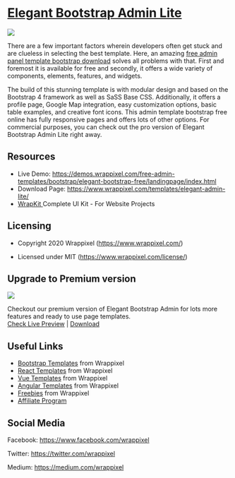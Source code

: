 <!-- # elegant-admin-lite -->
<!-- Heading of Template -->
<h1>
  <a href="https://www.wrappixel.com/templates/elegant-admin-lite/">Elegant Bootstrap Admin Lite</a>
</h1>

<!-- Main image of Template -->
<a target="_blank" href="https://www.wrappixel.com/wp-content/uploads/edd/2020/04/elegant-bootstrap-admin-lite-y.jpg">
  <img src="https://www.wrappixel.com/wp-content/uploads/edd/2020/04/elegant-bootstrap-admin-lite-y.jpg" />
</a>

<!-- Description of Template -->
<p>
 There are a few important factors wherein developers often get stuck and are clueless in selecting the best template. Here, an amazing <a href="https://www.wrappixel.com/templates/category/bootstrap-admin-templates/">free admin panel template bootstrap download</a> solves all problems with that. First and foremost it is available for free and secondly, it offers a wide variety of components, elements, features, and widgets.
</p>
<p>
  The build of this stunning template is with modular design and based on the Bootstrap 4 framework as well as SaSS Base CSS. Additionally, it offers a profile page, Google Map integration, easy customization options, basic table examples, and creative font icons. This admin template bootstrap free online has fully responsive pages and offers lots of other options. For commercial purposes, you can check out the pro version of Elegant Bootstrap Admin Lite right away.
</p>

<!-- Resources of Template -->
<h2>Resources</h2>
<ul>
<li>  
  Live Demo: <a href="https://demos.wrappixel.com/free-admin-templates/bootstrap/elegant-bootstrap-free/landingpage/index.html" rel="nofollow">https://demos.wrappixel.com/free-admin-templates/bootstrap/elegant-bootstrap-free/landingpage/index.html</a>
</li>
<li>
    Download Page: <a href="https://www.wrappixel.com/templates/elegant-admin-lite/" rel="nofollow">
  https://www.wrappixel.com/templates/elegant-admin-lite/</a>
</li>
<li>
    <a href="https://www.wrappixel.com/templates/wrapkit/#demos" rel="nofollow">WrapKit </a>Complete UI Kit - For Website Projects
</li>
</ul>

<!-- Licensing of Template -->
<h2>Licensing</h2>
<ul>
  <li>
    <p>Copyright 2020 Wrappixel (<a href="https://www.wrappixel.com/" rel="nofollow">https://www.wrappixel.com/</a>)</p>
  </li>
  <li>
    <p>Licensed under MIT (<a href="https://www.wrappixel.com/license/">https://www.wrappixel.com/license/</a>)</p>
  </li>
</ul>

<!-- <h4><a href="https://wrappixel.com/demos/free-admin-templates/elegant-admin-lite/html/index.html">Free Version Demo Link</a></h4> -->

<!-- ## Pro Version -->

<!-- <a href="https://www.wrappixel.com/templates/elegant-admin/"><img src="https://www.wrappixel.com/wp-content/uploads/2019/01/elegant-bootstrap-nw-1.jpg"/></a><br/>
<h4><a href="https://www.wrappixel.com/demos/admin-templates/elegant-admin/main/index.html">Demo</a></h4> -->


<!-- Upgrade to Premium version of Template -->
<h2>Upgrade to Premium version</h2>
<a target="_blank" href="https://www.wrappixel.com/templates/elegant-admin/">
  <img src="https://www.wrappixel.com/wp-content/uploads/edd/2020/04/elegant-bootstrap-admin-template-y.jpg" />
</a>
<p>
   Checkout our premium version of Elegant Bootstrap Admin for lots more features and ready to use page templates.<br>
   <a href="https://demos.wrappixel.com/premium-admin-templates/bootstrap/elegant-bootstrap/modern/">Check Live Preview</a> | <a href="https://www.wrappixel.com/templates/elegant-admin/">Download</a>
</p>

<!-- Useful Links of Template -->
<h2>Useful Links</h2>
<ul>
<li><a href="https://www.wrappixel.com" rel="nofollow">Bootstrap Templates</a> from Wrappixel</li>
<li><a href="https://www.wrappixel.com/templates/category/react-templates/" rel="nofollow">React Templates</a> from Wrappixel</li>
<li><a href="https://www.wrappixel.com/templates/category/vuejs-templates/" rel="nofollow">Vue Templates</a> from Wrappixel</li>
<li><a href="https://www.wrappixel.com/templates/category/angular-templates/" rel="nofollow">Angular Templates</a> from Wrappixel</li>
<li><a href="https://www.wrappixel.com/templates/category/free-templates/" rel="nofollow">Freebies</a> from Wrappixel</li>
<li><a href="https://www.wrappixel.com/affiliate-area/" rel="nofollow">Affiliate Program</a></li>
</ul>

<!-- Social Media of Wrappixel -->
<h2>Social Media</h2>
<p>Facebook: <a href="https://www.facebook.com/wrappixel">https://www.facebook.com/wrappixel</a></p>
<p>Twitter: <a href="https://twitter.com/wrappixel">https://twitter.com/wrappixel</a></p>
<p>Medium: <a href="https://medium.com/wrappixel">https://medium.com/wrappixel</a></p>



